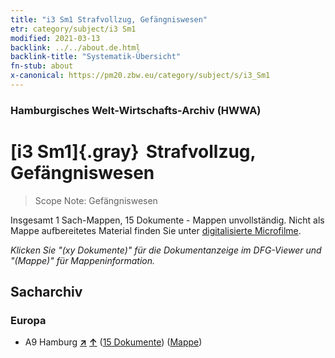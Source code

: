 ```yaml
---
title: "i3 Sm1 Strafvollzug, Gefängniswesen"
etr: category/subject/i3 Sm1
modified: 2021-03-13
backlink: ../../about.de.html
backlink-title: "Systematik-Übersicht"
fn-stub: about
x-canonical: https://pm20.zbw.eu/category/subject/s/i3_Sm1
---
```


### Hamburgisches Welt-Wirtschafts-Archiv (HWWA)
# [i3 Sm1]{.gray}&#8201; Strafvollzug, Gefängniswesen&#160; 


> Scope Note: Gefängniswesen



Insgesamt 1 Sach-Mappen, 15 Dokumente - Mappen unvollständig.
Nicht als Mappe aufbereitetes Material finden Sie unter [digitalisierte Microfilme](/film/h1_sh.de.html).

_Klicken Sie "(xy Dokumente)" für die Dokumentanzeige im DFG-Viewer und "(Mappe)" für Mappeninformation._

## Sacharchiv




### Europa

- A9 Hamburg [**&nearr;**](../../../geo/i/140905/about.de.html "Hamburg (alle Mappen)") [**&uarr;**](../../../geo/about.de.html#A9 "Ländersystematik") (<a href="https://pm20.zbw.eu/dfgview/sh/140905,144706" title="über: Hamburg : Strafvollzug, Gefängniswesen" target="_blank">15 Dokumente</a>) ([Mappe](../../../../folder/sh/1409xx/140905/1447xx/144706/about.de.html))


